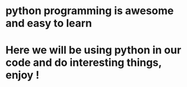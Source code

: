 python programming is awesome and easy to learn
===============================================
Here we will be using python in our code and do interesting things, enjoy !
===========================================================================